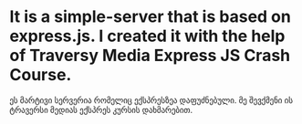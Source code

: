 # It is a simple-server that is based on express.js. I created it  with the help of Traversy Media Express JS Crash Course. 
ეს მარტივი სერვერია რომელიც ექსპრესზეა დაფუძნებული. მე შევქმენი ის ტრავერსი მედიას ექსპრეს კურსის დახმარებით.
